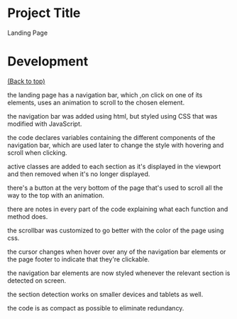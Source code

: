 <!-- Add banner here -->

# Project Title 
Landing Page

# Development
[(Back to top)](#table-of-contents)

the landing page has a navigation bar, which ,on click on one of its elements, uses an animation to scroll to the chosen element.

the navigation bar was added using html, but styled using CSS that was modified with JavaScript.

the code declares variables containing the different components of the navigation bar, which are used later to change the style with hovering and scroll when clicking.

active classes are added to each section as it's displayed in the viewport and then removed when it's no longer displayed.

there's a button at the very bottom of the page that's used to scroll all the way to the top with an animation.

there are notes in every part of the code explaining what each function and method does.

the scrollbar was customized to go better with the color of the page using css.

the cursor changes when hover over any of the navigation bar elements or the page footer to indicate that they're clickable.

the navigation bar elements are now styled whenever the relevant section is detected on screen.

the section detection works on smaller devices and tablets as well.

the code is as compact as possible to eliminate redundancy.